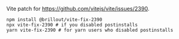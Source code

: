 Vite patch for https://github.com/vitejs/vite/issues/2390.

```shell
npm install @brillout/vite-fix-2390
npx vite-fix-2390 # if you disabled postinstalls
yarn vite-fix-2390 # for yarn users who disabled postinstalls
```
